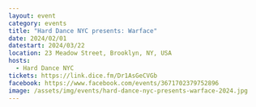 ```yaml
---
layout: event
category: events
title: "Hard Dance NYC presents: Warface"
date: 2024/02/01
datestart: 2024/03/22
location: 23 Meadow Street, Brooklyn, NY, USA
hosts:
  - Hard Dance NYC
tickets: https://link.dice.fm/Dr1AsGeCVGb
facebook: https://www.facebook.com/events/3671702379752896
image: /assets/img/events/hard-dance-nyc-presents-warface-2024.jpg
---
```

